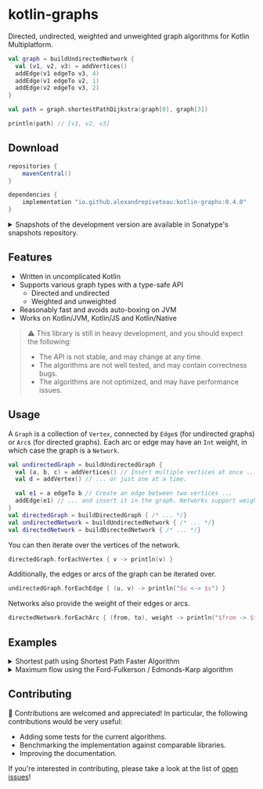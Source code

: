 # kotlin-graphs

Directed, undirected, weighted and unweighted graph algorithms for Kotlin Multiplatform.

```kotlin
val graph = buildUndirectedNetwork {
  val (v1, v2, v3) = addVertices()
  addEdge(v1 edgeTo v3, 4)
  addEdge(v1 edgeTo v2, 1)
  addEdge(v2 edgeTo v3, 2)
}

val path = graph.shortestPathDijkstra(graph[0], graph[3])

println(path) // [v1, v2, v3]

```

## Download

```groovy
repositories {
    mavenCentral()
}

dependencies {
    implementation "io.github.alexandrepiveteau:kotlin-graphs:0.4.0"
}

```

<details>
<summary>Snapshots of the development version are available in Sonatype's snapshots repository.</summary>
<p>

```groovy
repositories {
    maven {
        url "https://s01.oss.sonatype.org/content/repositories/snapshots/"
    }
}

dependencies {
    implementation "io.github.alexandrepiveteau:kotlin-graphs:0.5.0-SNAPSHOT"
}
```

</p>
</details>

## Features

+ Written in uncomplicated Kotlin
+ Supports various graph types with a type-safe API
    - Directed and undirected
    - Weighted and unweighted
+ Reasonably fast and avoids auto-boxing on JVM
+ Works on Kotlin/JVM, Kotlin/JS and Kotlin/Native

> :warning: This library is still in heavy development, and you should expect
> the following:
>
> + The API is not stable, and may change at any time.
> + The algorithms are not well tested, and may contain correctness bugs.
> + The algorithms are not optimized, and may have performance issues.

## Usage

A `Graph` is a collection of `Vertex`, connected by `Edge`s (for undirected graphs) or `Arc`s (for directed graphs).
Each arc or edge may have an `Int` weight, in which case the graph is a `Network`.

```kotlin
val undirectedGraph = buildUndirectedGraph {
  val (a, b, c) = addVertices() // Insert multiple vertices at once ...
  val d = addVertex() // ... or just one at a time.

  val e1 = a edgeTo b // Create an edge between two vertices ...
  addEdge(e1) // ... and insert it in the graph. Networks support weighted edges and arcs.
}
val directedGraph = buildDirectedGraph { /* ... */}
val undirectedNetwork = buildUndirectedNetwork { /* ... */}
val directedNetwork = buildDirectedNetwork { /* ... */}

```

You can then iterate over the vertices of the network.

```kotlin
directedGraph.forEachVertex { v -> println(v) }

```

Additionally, the edges or arcs of the graph can be iterated over.

```kotlin
undirectedGraph.forEachEdge { (u, v) -> println("$u <-> $v") }
```

Networks also provide the weight of their edges or arcs.

```kotlin
directedNetwork.forEachArc { (from, to), weight -> println("$from -> $to : $weight") }

```

## Examples

<details>
<summary>Shortest path using Shortest Path Faster Algorithm</summary>
<p>

```mermaid
graph LR
    a ---|1| b
    b ---|1| c
    c ---|1| d
    d ---|1| e
    e ---|5| a
```

```kotlin
val graph = buildUndirectedNetwork {
  val (a, b, c, d, e) = addVertices()
  addEdge(a edgeTo b, 1)
  addEdge(b edgeTo c, 1)
  addEdge(c edgeTo d, 1)
  addEdge(d edgeTo e, 1)
  addEdge(e edgeTo a, 5)
}
val expected = buildDirectedNetwork {
  val (a, b, c, d, e) = addVertices()
  addArc(a arcTo b, 1)
  addArc(b arcTo c, 1)
  addArc(c arcTo d, 1)
  addArc(d arcTo e, 1)
}

val spfa = graph.shortestPathFasterAlgorithm(graph[0])

// Checks that the graphs have the same structure and the same weights.
assertEqualsGraph(expected, spfa)

```

</p>
</details>

<details>
<summary>Maximum flow using the Ford-Fulkerson / Edmonds-Karp algorithm</summary>
<p>

```mermaid
graph LR
    a -->|1| b
    a -->|10| c
    b -->|10| d
    c -->|1| d
```

```kotlin
val capacities = buildDirectedNetwork {
  val (a, b, c, d) = addVertices()
  addArc(a arcTo b, 1)
  addArc(a arcTo c, 10)
  addArc(b arcTo d, 10)
  addArc(c arcTo d, 1)
}
val expected = buildDirectedNetwork {
  val (a, b, c, d) = addVertices()
  addArc(a arcTo b, 1)
  addArc(a arcTo c, 1)
  addArc(b arcTo d, 1)
  addArc(c arcTo d, 1)
}

val a = capacities[0]
val d = capacities[3]
val flow = capacities.maxFlowEdmondsKarp(a, d)

// Checks that the graphs have the same structure and the same weights.
assertEqualsGraph(expected, flow)

```

</p>
</details>

## Contributing

:unicorn: Contributions are welcomed and appreciated! In particular, the following contributions would be very useful:

+ Adding some tests for the current algorithms.
+ Benchmarking the implementation against comparable libraries.
+ Improving the documentation.

If you're interested in contributing, please take a look at the list of [open issues](https://github.com/alexandrepiveteau/kotlin-graphs/issues)!
